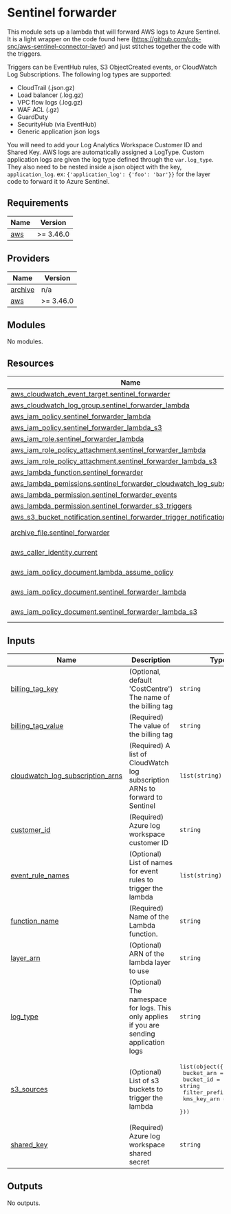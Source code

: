 # Sentinel forwarder

This module sets up a lambda that will forward AWS logs to Azure Sentinel.
It is a light wrapper on the code found here (https://github.com/cds-snc/aws-sentinel-connector-layer) and
just stitches together the code with the triggers.

Triggers can be EventHub rules, S3 ObjectCreated events, or CloudWatch Log Subscriptions. The following log types are supported:
- CloudTrail (.json.gz)
- Load balancer (.log.gz)
- VPC flow logs (.log.gz)
- WAF ACL (.gz)
- GuardDuty
- SecurityHub (via EventHub)
- Generic application json logs

You will need to add your Log Analytics Workspace Customer ID and Shared Key. AWS logs are automatically assigned a LogType.
Custom application logs are given the log type defined through the `var.log_type`. They also need to be nested inside a json
object with the key, `application_log`. ex: `{'application_log': {'foo': 'bar'}}` for the layer code to forward it to Azure Sentinel.

## Requirements

| Name | Version |
|------|---------|
| <a name="requirement_aws"></a> [aws](#requirement\_aws) | >= 3.46.0 |

## Providers

| Name | Version |
|------|---------|
| <a name="provider_archive"></a> [archive](#provider\_archive) | n/a |
| <a name="provider_aws"></a> [aws](#provider\_aws) | >= 3.46.0 |

## Modules

No modules.

## Resources

| Name | Type |
|------|------|
| [aws_cloudwatch_event_target.sentinel_forwarder](https://registry.terraform.io/providers/hashicorp/aws/latest/docs/resources/cloudwatch_event_target) | resource |
| [aws_cloudwatch_log_group.sentinel_forwarder_lambda](https://registry.terraform.io/providers/hashicorp/aws/latest/docs/resources/cloudwatch_log_group) | resource |
| [aws_iam_policy.sentinel_forwarder_lambda](https://registry.terraform.io/providers/hashicorp/aws/latest/docs/resources/iam_policy) | resource |
| [aws_iam_policy.sentinel_forwarder_lambda_s3](https://registry.terraform.io/providers/hashicorp/aws/latest/docs/resources/iam_policy) | resource |
| [aws_iam_role.sentinel_forwarder_lambda](https://registry.terraform.io/providers/hashicorp/aws/latest/docs/resources/iam_role) | resource |
| [aws_iam_role_policy_attachment.sentinel_forwarder_lambda](https://registry.terraform.io/providers/hashicorp/aws/latest/docs/resources/iam_role_policy_attachment) | resource |
| [aws_iam_role_policy_attachment.sentinel_forwarder_lambda_s3](https://registry.terraform.io/providers/hashicorp/aws/latest/docs/resources/iam_role_policy_attachment) | resource |
| [aws_lambda_function.sentinel_forwarder](https://registry.terraform.io/providers/hashicorp/aws/latest/docs/resources/lambda_function) | resource |
| [aws_lambda_pemissions.sentinel_forwarder_cloudwatch_log_subscription](https://registry.terraform.io/providers/hashicorp/aws/latest/docs/resources/lambda_pemissions) | resource |
| [aws_lambda_permission.sentinel_forwarder_events](https://registry.terraform.io/providers/hashicorp/aws/latest/docs/resources/lambda_permission) | resource |
| [aws_lambda_permission.sentinel_forwarder_s3_triggers](https://registry.terraform.io/providers/hashicorp/aws/latest/docs/resources/lambda_permission) | resource |
| [aws_s3_bucket_notification.sentinel_forwarder_trigger_notification](https://registry.terraform.io/providers/hashicorp/aws/latest/docs/resources/s3_bucket_notification) | resource |
| [archive_file.sentinel_forwarder](https://registry.terraform.io/providers/hashicorp/archive/latest/docs/data-sources/file) | data source |
| [aws_caller_identity.current](https://registry.terraform.io/providers/hashicorp/aws/latest/docs/data-sources/caller_identity) | data source |
| [aws_iam_policy_document.lambda_assume_policy](https://registry.terraform.io/providers/hashicorp/aws/latest/docs/data-sources/iam_policy_document) | data source |
| [aws_iam_policy_document.sentinel_forwarder_lambda](https://registry.terraform.io/providers/hashicorp/aws/latest/docs/data-sources/iam_policy_document) | data source |
| [aws_iam_policy_document.sentinel_forwarder_lambda_s3](https://registry.terraform.io/providers/hashicorp/aws/latest/docs/data-sources/iam_policy_document) | data source |

## Inputs

| Name | Description | Type | Default | Required |
|------|-------------|------|---------|:--------:|
| <a name="input_billing_tag_key"></a> [billing\_tag\_key](#input\_billing\_tag\_key) | (Optional, default 'CostCentre') The name of the billing tag | `string` | `"CostCentre"` | no |
| <a name="input_billing_tag_value"></a> [billing\_tag\_value](#input\_billing\_tag\_value) | (Required) The value of the billing tag | `string` | n/a | yes |
| <a name="input_cloudwatch_log_subscription_arns"></a> [cloudwatch\_log\_subscription\_arns](#input\_cloudwatch\_log\_subscription\_arns) | (Required) A list of CloudWatch log subscription ARNs to forward to Sentinel | `list(string)` | `[]` | no |
| <a name="input_customer_id"></a> [customer\_id](#input\_customer\_id) | (Required) Azure log workspace customer ID | `string` | n/a | yes |
| <a name="input_event_rule_names"></a> [event\_rule\_names](#input\_event\_rule\_names) | (Optional) List of names for event rules to trigger the lambda | `list(string)` | `[]` | no |
| <a name="input_function_name"></a> [function\_name](#input\_function\_name) | (Required) Name of the Lambda function. | `string` | n/a | yes |
| <a name="input_layer_arn"></a> [layer\_arn](#input\_layer\_arn) | (Optional) ARN of the lambda layer to use | `string` | `"arn:aws:lambda:ca-central-1:283582579564:layer:aws-sentinel-connector-layer:9"` | no |
| <a name="input_log_type"></a> [log\_type](#input\_log\_type) | (Optional) The namespace for logs. This only applies if you are sending application logs | `string` | `"ApplicationLog"` | no |
| <a name="input_s3_sources"></a> [s3\_sources](#input\_s3\_sources) | (Optional) List of s3 buckets to trigger the lambda | <pre>list(object({<br>    bucket_arn    = string<br>    bucket_id     = string<br>    filter_prefix = string<br>    kms_key_arn   = string<br>  }))</pre> | `[]` | no |
| <a name="input_shared_key"></a> [shared\_key](#input\_shared\_key) | (Required) Azure log workspace shared secret | `string` | n/a | yes |

## Outputs

No outputs.
